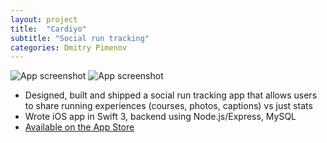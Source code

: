 ```yaml
---
layout: project
title:  "Cardiyo"
subtitle: "Social run tracking"
categories: Dmitry Pimenov
---
```


![App screenshot](../../assets/cyo1.jpeg)
![App screenshot](../../assets/cyo2.jpeg)
- Designed, built and shipped a social run tracking app that allows users to share running experiences (courses, photos, captions) vs just stats  
- Wrote iOS app in Swift 3, backend using Node.js/Express, MySQL
- [Available on the App Store](https://itunes.apple.com/us/app/cardiyo-social-run-tracker/id1198644231?ls=1&mt=8)